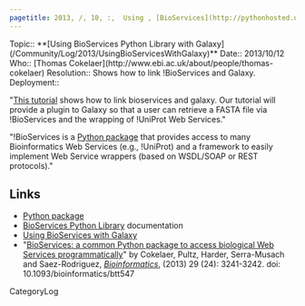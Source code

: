 ```yaml
---
pagetitle: 2013, /, 10, :,  Using , [BioServices](http://pythonhosted.org/bioservices/index.html),  Python Library , [with Galaxy](http://pythonhosted.org/bioservices/applications.html#galaxy)
---
```



<div class='logbox'>
 Topic:: **[Using BioServices Python Library with Galaxy](/Community/Log/2013/UsingBioServicesWithGalaxy)**
 Date:: 2013/10/12
 Who:: [Thomas Cokelaer](http://www.ebi.ac.uk/about/people/thomas-cokelaer)
 Resolution:: Shows how to link !BioServices and Galaxy.
 Deployment:: 
</div>

"[This tutorial](http://pythonhosted.org/bioservices/applications.html#galaxy) shows how to link bioservices and galaxy. Our tutorial will provide a plugin to Galaxy so that a user can retrieve a FASTA file via !BioServices and the wrapping of !UniProt Web Services."

"!BioServices is a [Python package](http://pypi.python.org/pypi/bioservices) that provides access to many Bioinformatics Web Services (e.g., !UniProt) and a framework to easily implement Web Service wrappers (based on WSDL/SOAP or REST protocols)."

## Links

* [Python package](http://pypi.python.org/pypi/bioservices)
* [BioServices Python Library](http://pythonhosted.org/bioservices/index.html) documentation
* [Using BioServices with Galaxy](http://pythonhosted.org/bioservices/applications.html#galaxy)
* "[BioServices: a common Python package to access biological Web Services programmatically](http://bioinformatics.oxfordjournals.org/content/29/24/3241)" by Cokelaer, Pultz, Harder, Serra-Musach and Saez-Rodriguez, *[Bioinformatics](http://bioinformatics.oxfordjournals.org/)*,  (2013) 29 (24): 3241-3242. doi: 10.1093/bioinformatics/btt547 


CategoryLog
